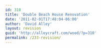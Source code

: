 ```yaml
---
id: 310
title: 'Double Beach House Renovation'
date: '2011-02-01T17:48:04-06:00'
author: 'David Alley'
layout: revision
guid: 'http://alleycraft.com/wood/?p=310'
permalink: /233-revision/
---
```


